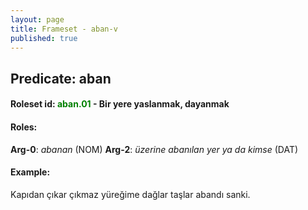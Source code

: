 ```yaml
---
layout: page
title: Frameset - aban-v
published: true
---
```


## Predicate: aban
#### Roleset id: <font color=green>aban.01</font>  - Bir yere yaslanmak, dayanmak
#### Roles:
**Arg-0**: _abanan_  (NOM) 
**Arg-2**: _üzerine abanılan yer ya da kimse_ (DAT) 
#### Example:
Kapıdan çıkar çıkmaz yüreğime dağlar taşlar abandı sanki.

